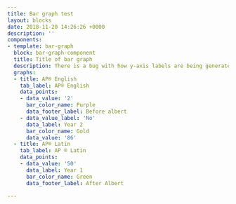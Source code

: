 ```yaml
---
title: Bar graph test
layout: blocks
date: 2018-11-20 14:26:26 +0000
description: ''
components:
- template: bar-graph
  block: bar-graph-component
  title: Title of bar graph
  description: There is a bug with how y-axis labels are being generated. Fix coming!
  graphs:
  - title: AP® English
    tab_label: AP® English
    data_points:
    - data_value: '2'
      bar_color_name: Purple
      data_footer_label: Before albert
    - data_value_label: 'No'
      data_label: Year 2
      bar_color_name: Gold
      data_value: '86'
  - title: AP® Latin
    tab_label: AP ® Latin
    data_points:
    - data_value: '50'
      data_label: Year 1
      bar_color_name: Green
      data_footer_label: After Albert

---
```

